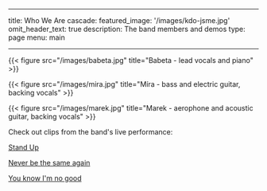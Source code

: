 
---
title: Who We Are
cascade:
  featured_image: '/images/kdo-jsme.jpg'
omit_header_text: true
description: The band members and demos
type: page
menu: main

---



  {{< figure src="/images/babeta.jpg" title="Babeta - lead vocals and piano" >}} 

  {{< figure src="/images/mira.jpg" title="Míra - bass and electric guitar, backing vocals" >}} 
 
  {{< figure src="/images/marek.jpg" title="Marek - aerophone and acoustic guitar, backing vocals" >}} 
 
  

  Check out clips from the band's live performance:

  [Stand Up](/demos/StandUp.mp4)

  [Never be the same again](https://fb.watch/yfWUKjUTzD/)

  [You know I'm no good](https://fb.watch/ybZH2lg0_X/)
 